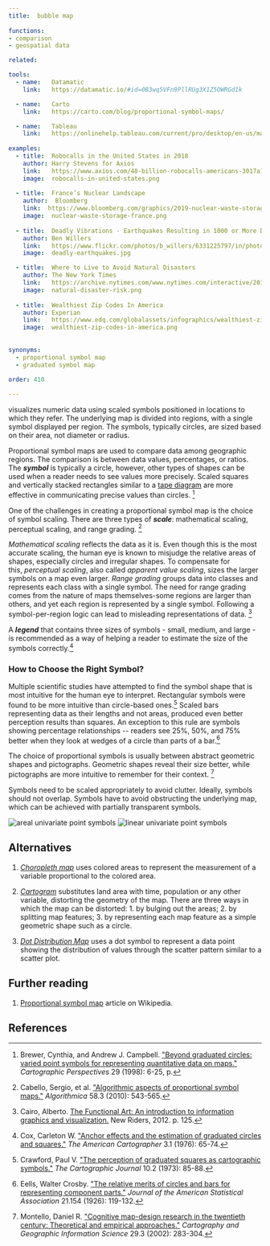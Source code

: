 ```yaml
---
title:  bubble map
  
functions:
- comparison
- geospatial data

related:

tools:
  - name:   Datamatic
    link:   https://datamatic.io/#id=0B3wq5VFn9PllRUg3X1Z5OWRGd1k

  - name:   Carto
    link:   https://carto.com/blog/proportional-symbol-maps/

  - name:   Tableau
    link:   https://onlinehelp.tableau.com/current/pro/desktop/en-us/maps_howto_symbol.html
    
examples:
  - title:  Robocalls in the United States in 2018
    author: Harry Stevens for Axios
    link:   https://www.axios.com/48-billion-robocalls-americans-3017a1c6-4406-4305-82c0-9d7c9ef84548.html
    image:  robocalls-in-united-states.png
  
  - title:  France’s Nuclear Landscape
    author:  Bloomberg
    link:  https://www.bloomberg.com/graphics/2019-nuclear-waste-storage-france
    image:  nuclear-waste-storage-france.png
    
  - title:  Deadly Vibrations - Earthquakes Resulting in 1000 or More Deaths Since 1900 
    author: Ben Willers
    link:   https://www.flickr.com/photos/b_willers/6331225797/in/photostream/
    image:  deadly-earthquakes.jpg

  - title:  Where to Live to Avoid Natural Disasters
    author: The New York Times
    link:   https://archive.nytimes.com/www.nytimes.com/interactive/2011/05/01/weekinreview/01safe.html?_r=0
    image:  natural-disaster-risk.png
  
  - title:  Wealthiest Zip Codes In America
    author: Experian
    link:   https://www.edq.com/globalassets/infographics/wealthiest-zip-codes.png
    image:  wealthiest-zip-codes-in-america.png
  
    
synonyms:
  - proportional symbol map
  - graduated symbol map
  
order: 410

---
```

visualizes numeric data using scaled symbols positioned in locations to which they refer. The underlying map is divided into regions, with a single symbol displayed per region.
 The symbols, typically circles, are sized based on their area, not diameter or radius. 
<!--more-->

Proportional symbol maps are used to compare data among geographic regions. The comparison is between data values, percentages, or ratios. The ***symbol*** is typically a circle, however, other types of shapes can be used when a reader needs to see values more precisely. Scaled squares and vertically stacked rectangles similar to a [tape diagram](/tape-diagram) are more effective in communicating precise values than circles. [^brewer]

One of the challenges in creating a proportional symbol map is the choice of symbol scaling. There are three types of ***scale***: mathematical scaling, perceptual scaling, and range grading. [^cabello]

*Mathematical scaling* reflects the data as it is. Even though this is the most accurate scaling, the human eye is known to misjudge the relative areas of shapes, especially circles and irregular shapes. To compensate for this, *perceptual scaling*, also called *apparent value scaling*, sizes the larger symbols on a map even larger.
*Range grading* groups data into classes and represents each class with a single symbol. The need for range grading comes from the nature of maps themselves-some regions are larger than others, and yet each region is represented by a single symbol. Following a symbol-per-region logic can lead to misleading representations of data. [^cairo]

A ***legend*** that contains three sizes of symbols - small, medium, and large - is recommended as a way of helping a reader to estimate the size of the symbols correctly.[^cox]

### How to Choose the Right Symbol?
Multiple scientific studies have attempted to find the symbol shape that is most intuitive for the human eye to interpret.
Rectangular symbols were found to be more intuitive than circle-based ones.[^crawford] Scaled bars representing data as their lengths and not areas, produced even better perception results than squares.
An exception to this rule are symbols showing percentage relationships -- readers see 25%, 50%, and 75% better when they look at wedges of a circle than parts of a bar.[^eells]

The choice of proportional symbols is usually between abstract geometric shapes and pictographs. Geometric shapes reveal their size better, while pictographs are more intuitive to remember for their context.  [^montello]

Symbols need to be scaled appropriately to avoid clutter. Ideally, symbols should not overlap. Symbols have to avoid obstructing the underlying map, which can be achieved with partially transparent symbols.

<img src="types-of-symbols-areal.jpg" alt="areal univariate point symbols" />
<img src="types-of-symbols-linear.jpg" alt="linear univariate point symbols" />
<!-- TODO: redraw types of symbols as svg. From 'Beyond Graduated Circles: Varied Point Symbols for Representing Quantitative Data on Maps' by Cynthia A. Brewer, p.14 -->

## Alternatives

1. [*Choropleth map*](/choropleth-map) uses colored areas to represent the measurement of a variable proportional to the colored area.

2. [*Cartogram*](/cartogram) substitutes land area with time, population or any other variable, distorting the geometry of the map. There are three ways in which the map can be distorted: 1. by bulging out the areas; 2. by splitting map features; 3. by representing each map feature as a simple geometric shape such as a circle.

3. [*Dot Distribution Map*](/dot-distribution-map) uses a dot symbol to represent a data point showing the distribution of values through the scatter pattern similar to a scatter plot.


## Further reading
1. [Proportional symbol map](https://en.wikipedia.org/wiki/Proportional_symbol_map) article on Wikipedia.

## References

[^brewer]: Brewer, Cynthia, and Andrew J. Campbell. ["Beyond graduated circles: varied point symbols for representing quantitative data on maps."](https://cartographicperspectives.org/index.php/journal/article/download/cp28-brewer-campbell/pdf/0) *Cartographic Perspectives* 29 (1998): 6-25, p.
[^cabello]: Cabello, Sergio, et al. ["Algorithmic aspects of proportional symbol maps."](https://link.springer.com/content/pdf/10.1007%2Fs00453-009-9281-8.pdf) *Algorithmica* 58.3 (2010): 543-565.
[^cairo]: Cairo, Alberto. [The Functional Art: An introduction to information graphics and visualization.](https://books.google.com/books?id=xwjhh6Wu-VUC) New Riders, 2012. p. 125.
[^cox]: Cox, Carleton W. ["Anchor effects and the estimation of graduated circles and squares."](https://www.tandfonline.com/doi/abs/10.1559/152304076784080195) *The American Cartographer* 3.1 (1976): 65-74.
[^crawford]: Crawford, Paul V. ["The perception of graduated squares as cartographic symbols."](https://www.tandfonline.com/doi/abs/10.1179/caj.1973.10.2.85?journalCode=ycaj20) *The Cartographic Journal* 10.2 (1973): 85-88.
[^eells]: Eells, Walter Crosby. ["The relative merits of circles and bars for representing component parts."](https://www.jstor.org/stable/2277140) *Journal of the American Statistical Association* 21.154 (1926): 119-132.
[^montello]: Montello, Daniel R. ["Cognitive map-design research in the twentieth century: Theoretical and empirical approaches."](https://geog.ucsb.edu/~montello/pubs/history.pdf) *Cartography and Geographic Information Science* 29.3 (2002): 283-304.
